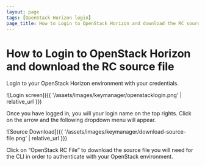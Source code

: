 ```yaml
---
layout: page
tags: [OpenStack Horizon login]
page_title: How to Login to OpenStack Horizon and download the RC source file
---
```


# How to Login to OpenStack Horizon and download the RC source file


Login to your OpenStack Horizon environment with your credentials.

![Login screen]({{ '/assets/images/keymanager/openstacklogin.png' | relative_url }})

Once you have logged in, you will your login name on the top rights. Click on the arrow and the following dropdown menu will appear.

![Source Download]({{ '/assets/images/keymanager/download-source-file.png' | relative_url }})

Click on “OpenStack RC File” to download the source file you will need for the CLI in order to authenticate with your OpenStack environment.
